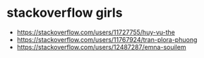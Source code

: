 # stackoverflow girls

- https://stackoverflow.com/users/11727755/huy-vu-the
- https://stackoverflow.com/users/11767924/tran-plora-phuong
- https://stackoverflow.com/users/12487287/emna-souilem
